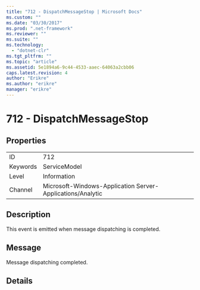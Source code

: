 ```yaml
---
title: "712 - DispatchMessageStop | Microsoft Docs"
ms.custom: ""
ms.date: "03/30/2017"
ms.prod: ".net-framework"
ms.reviewer: ""
ms.suite: ""
ms.technology: 
  - "dotnet-clr"
ms.tgt_pltfrm: ""
ms.topic: "article"
ms.assetid: 5e1894a6-9c44-4533-aaec-64063a2cbb06
caps.latest.revision: 4
author: "Erikre"
ms.author: "erikre"
manager: "erikre"
---
```

# 712 - DispatchMessageStop
## Properties  
  
|||  
|-|-|  
|ID|712|  
|Keywords|ServiceModel|  
|Level|Information|  
|Channel|Microsoft-Windows-Application Server-Applications/Analytic|  
  
## Description  
 This event is emitted when message dispatching is completed.  
  
## Message  
 Message dispatching completed.  
  
## Details